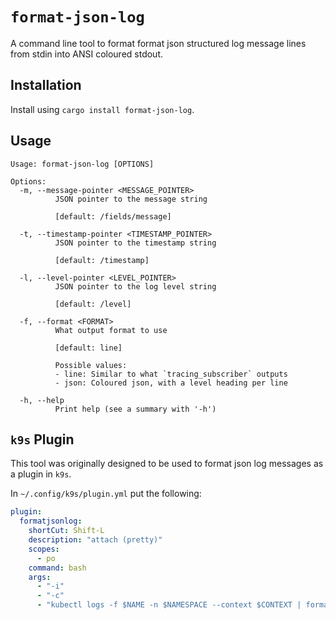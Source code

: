 # `format-json-log`

A command line tool to format format json structured log message lines from stdin into ANSI coloured stdout.

## Installation

Install using `cargo install format-json-log`.

## Usage

```
Usage: format-json-log [OPTIONS]

Options:
  -m, --message-pointer <MESSAGE_POINTER>
          JSON pointer to the message string

          [default: /fields/message]

  -t, --timestamp-pointer <TIMESTAMP_POINTER>
          JSON pointer to the timestamp string

          [default: /timestamp]

  -l, --level-pointer <LEVEL_POINTER>
          JSON pointer to the log level string

          [default: /level]

  -f, --format <FORMAT>
          What output format to use

          [default: line]

          Possible values:
          - line: Similar to what `tracing_subscriber` outputs
          - json: Coloured json, with a level heading per line

  -h, --help
          Print help (see a summary with '-h')
```

## `k9s` Plugin

This tool was originally designed to be used to format json log messages as a plugin in `k9s`.

In `~/.config/k9s/plugin.yml` put the following:

```yaml
plugin:
  formatjsonlog:
    shortCut: Shift-L
    description: "attach (pretty)"
    scopes:
      - po
    command: bash
    args:
      - "-i"
      - "-c"
      - "kubectl logs -f $NAME -n $NAMESPACE --context $CONTEXT | format-json-log"
```
